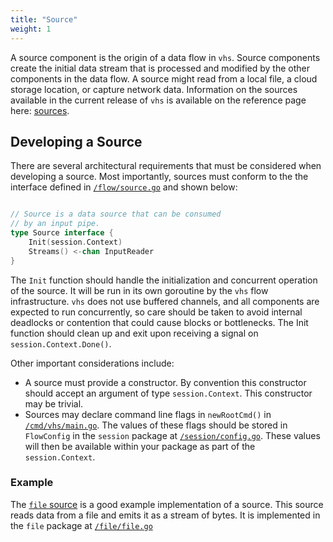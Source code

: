 ```yaml
---
title: "Source"
weight: 1
---
```


A source component is the origin of a data flow in `vhs`. Source components create the initial data stream that is processed and modified by the other components in the data flow. A source might read from a local file, a cloud storage location, or capture network data. Information on the sources available in the current release of `vhs` is available on the reference page here: [sources](/vhs/reference/#sources). 

## Developing a Source

There are several architectural requirements that must be considered when developing a source. Most importantly, sources must conform to the the interface defined in [`/flow/source.go`](https://github.com/rename-this/vhs/blob/main/flow/source.go) and shown below:

```go

// Source is a data source that can be consumed
// by an input pipe.
type Source interface {
    Init(session.Context)
    Streams() <-chan InputReader
}
```

The `Init` function should handle the initialization and concurrent operation of the source. It will be run in its own goroutine by the `vhs` flow infrastructure. `vhs` does not use buffered channels, and all components are expected to run concurrently, so care should be taken to avoid internal deadlocks or contention that could cause blocks or bottlenecks. The Init function should clean up and exit upon receiving a signal on `session.Context.Done()`.

Other important considerations include:

* A source must provide a constructor. By convention this constructor should accept an argument of type `session.Context`. This constructor may be trivial.
* Sources may declare command line flags in `newRootCmd()` in [`/cmd/vhs/main.go`](https://github.com/rename-this/vhs/blob/main/cmd/vhs/main.go). The values of these flags should be stored in `FlowConfig` in the `session` package at [`/session/config.go`](https://github.com/rename-this/vhs/blob/main/session/config.go). These values will then be available within your package as part of the `session.Context`.

### Example

The [`file` source](/vhs/reference/#file) is a good example implementation of a source. This source reads data from a file and emits it as a stream of bytes. It is implemented in the `file` package at [`/file/file.go`](https://github.com/rename-this/vhs/blob/main/file/file.go)